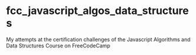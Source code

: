 # fcc_javascript_algos_data_structures
My attempts at the certification challenges of the Javascript Algorithms and Data Structures Course on FreeCodeCamp

